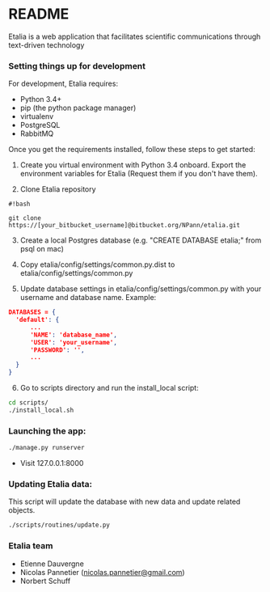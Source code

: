 # README #

Etalia is a web application that facilitates scientific communications through 
text-driven technology 

### Setting things up for development

For development, Etalia requires: 
* Python 3.4+
* pip (the python package manager)
* virtualenv
* PostgreSQL
* RabbitMQ

Once you get the requirements installed, follow these steps to get started:

1. Create you virtual environment with Python 3.4 onboard. Export the environment 
variables for Etalia (Request them if you don't have them). 

2. Clone Etalia repository

```
#!bash

git clone https://[your_bitbucket_username]@bitbucket.org/NPann/etalia.git
```

3. Create a local Postgres database (e.g. "CREATE DATABASE etalia;" from psql on mac)

4. Copy etalia/config/settings/common.py.dist to etalia/config/settings/common.py

5. Update database settings in etalia/config/settings/common.py with your 
username and database name. Example:
 
```json
DATABASES = {
  'default': {
      ...
      'NAME': 'database_name',
      'USER': 'your_username',
      'PASSWORD': '',
      ...
  }
}
```
   
6. Go to scripts directory and run the install_local script:

```bash
cd scripts/
./install_local.sh
``` 

### Launching the app:

```bash
./manage.py runserver
```

* Visit 127.0.0.1:8000

### Updating Etalia data:

This script will update the database with new data and update related objects.

```bash
./scripts/routines/update.py
```

### Etalia team ###

* Etienne Dauvergne
* Nicolas Pannetier (nicolas.pannetier@gmail.com)
* Norbert Schuff

